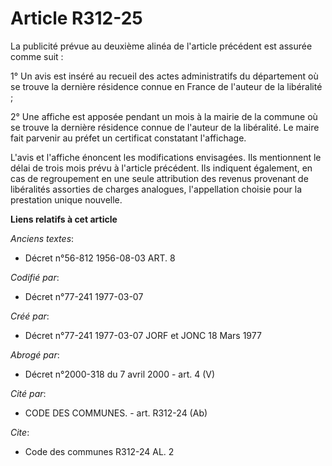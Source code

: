 # Article R312-25

La publicité prévue au deuxième alinéa de l'article précédent est assurée comme suit :

1° Un avis est inséré au recueil des actes administratifs du département où se trouve la dernière résidence connue en France
de l'auteur de la libéralité ;

2° Une affiche est apposée pendant un mois à la mairie de la commune où se trouve la dernière résidence connue de l'auteur de
la libéralité. Le maire fait parvenir au préfet un certificat constatant l'affichage.

L'avis et l'affiche énoncent les modifications envisagées. Ils mentionnent le délai de trois mois prévu à l'article
précédent. Ils indiquent également, en cas de regroupement en une seule attribution des revenus provenant de libéralités
assorties de charges analogues, l'appellation choisie pour la prestation unique nouvelle.

**Liens relatifs à cet article**

_Anciens textes_:

  - Décret n°56-812 1956-08-03 ART. 8

_Codifié par_:

  - Décret n°77-241 1977-03-07

_Créé par_:

  - Décret n°77-241 1977-03-07 JORF et JONC 18 Mars 1977

_Abrogé par_:

  - Décret n°2000-318 du 7 avril 2000 - art. 4 (V)

_Cité par_:

  - CODE DES COMMUNES. - art. R312-24 (Ab)

_Cite_:

  - Code des communes R312-24 AL. 2
